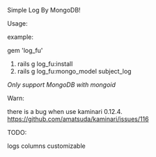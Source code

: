 Simple Log By MongoDB!

Usage:

  example:
  
  gem 'log_fu'
  
  1. rails g log_fu:install
  2. rails g log_fu:mongo_model subject_log
  
  *Only support MongoDB with mongoid*

Warn:

  there is a bug when use kaminari 0.12.4.
  https://github.com/amatsuda/kaminari/issues/116
  
TODO:

  logs columns customizable 



